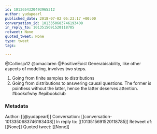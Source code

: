 ```yaml
---
id: 1013654320493965312
author: yudapearl
published_date: 2018-07-02 05:23:17 +00:00
conversation_id: 1013350683746193408
in_reply_to: 1013515691520118785
retweet: None
quoted_tweet: None
type: tweet
tags:

---
```


@Collinsjo12 @omaclaren @PositiveExist Generabisability, like other aspects of modeling, involves two steps.
1) Going from finite samples to distributions
2) Going from distributions to answering causal questions.
The former is pointless without the latter, hence the latter deserves
attention. #bookofwhy #epibookclub

### Metadata

Author: [[@yudapearl]]
Conversation: [[conversation-1013350683746193408]]
In reply to: [[1013515691520118785]]
Retweet of: [[None]]
Quoted tweet: [[None]]
